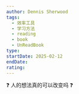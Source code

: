 ```yaml
---
author: Dennis Sherwood
tags:
  - 效率工具
  - 学习方法
  - reading
  - book
  - UnReadBook
type: 
startDate: 2025-02-12
endDate: 
rating: 
---
```


❓ 人的想法真的可以改变吗 ❓ 

